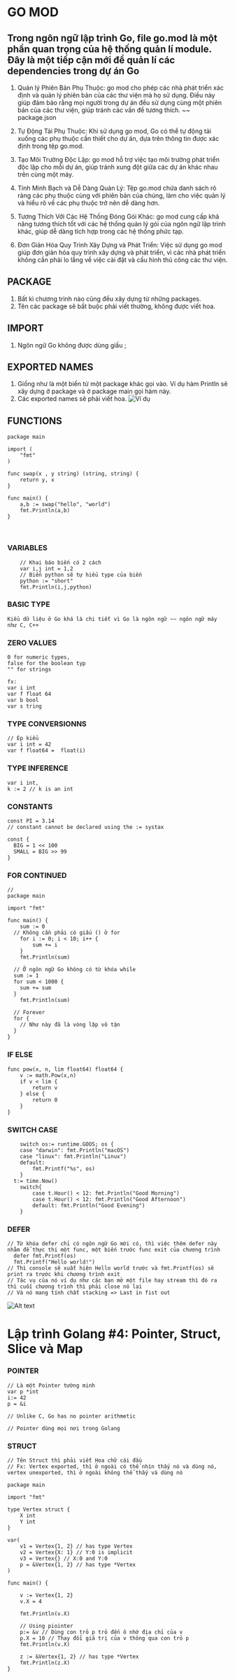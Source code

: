 # GO MOD

## Trong ngôn ngữ lập trình Go, file go.mod là một phần quan trọng của hệ thống quản lí module. Đây là một tiếp cận mới để quản lí các dependencies trong dự án Go

1. Quản lý Phiên Bản Phụ Thuộc: go mod cho phép các nhà phát triển xác định và quản lý phiên bản của các thư viện mà họ sử dụng. Điều này giúp đảm bảo rằng mọi người trong dự án đều sử dụng cùng một phiên bản của các thư viện, giúp tránh các vấn đề tương thích. ~~ package.json </br>

2. Tự Động Tải Phụ Thuộc: Khi sử dụng go mod, Go có thể tự động tải xuống các phụ thuộc cần thiết cho dự án, dựa trên thông tin được xác định trong tệp go.mod. </br>

3. Tạo Môi Trường Độc Lập: go mod hỗ trợ việc tạo môi trường phát triển độc lập cho mỗi dự án, giúp tránh xung đột giữa các dự án khác nhau trên cùng một máy. </br>

4. Tính Minh Bạch và Dễ Dàng Quản Lý: Tệp go.mod chứa danh sách rõ ràng các phụ thuộc cùng với phiên bản của chúng, làm cho việc quản lý và hiểu rõ về các phụ thuộc trở nên dễ dàng hơn. </br>

5. Tương Thích Với Các Hệ Thống Đóng Gói Khác: go mod cung cấp khả năng tương thích tốt với các hệ thống quản lý gói của ngôn ngữ lập trình khác, giúp dễ dàng tích hợp trong các hệ thống phức tạp. </br>

6. Đơn Giản Hóa Quy Trình Xây Dựng và Phát Triển: Việc sử dụng go mod giúp đơn giản hóa quy trình xây dựng và phát triển, vì các nhà phát triển không cần phải lo lắng về việc cài đặt và cấu hình thủ công các thư viện. </br>

## PACKAGE

1. Bất kì chương trình nào cũng đều xây dựng từ những packages. </br>
2. Tên các package sẽ bất buộc phải viết thường, không được viết hoa.

## IMPORT

1. Ngôn ngữ Go không được dùng giấu ;

## EXPORTED NAMES

1. Giống như là một biến từ một package khác gọi vào. Ví dụ hàm Println sẽ xây dựng ở package và ở package main gọi hàm này. </br>
2. Các exported names sẽ phải viết hoa.
   ![Ví dụ](image-1.png)
   </br>

## FUNCTIONS

```
package main

import (
	"fmt"
)

func swap(x , y string) (string, string) {
	return y, x
}

func main() {
	a,b := swap("hello", "world")
	fmt.Println(a,b)
}
```

</br>

### VARIABLES

```
	// Khai báo biến có 2 cách
	var i,j int = 1,2
	// Biến python sẽ tự hiểu type của biến
	python := "short"
	fmt.Println(i,j,python)
```

### BASIC TYPE

```
Kiểu dữ liệu ở Go khá là chi tiết vì Go là ngôn ngữ ~~ ngôn ngữ máy như C, C++
```

### ZERO VALUES

```
0 for numeric types,
false for the boolean typ
"" for strings

fx:
var i int
var f float 64
var b bool
var s tring
```

### TYPE CONVERSIONNS

```
// Ép kiểu
var i int = 42
var f float64 =  float(i)
```

### TYPE INFERENCE

```
var i int,
k := 2 // k is an int
```

### CONSTANTS

```
const PI = 3.14
// constant cannot be declared using the := systax

const {
  BIG = 1 << 100
  SMALL = BIG >> 99
}
```

### FOR CONTINUED

```
//
package main

import "fmt"

func main() {
	sum := 0
  // Không cần phải có giấu () ở for
	for i := 0; i < 10; i++ {
		sum += i
	}
	fmt.Println(sum)

  // Ở ngôn ngữ Go không có từ khóa while
  sum := 1
  for sum < 1000 {
    sum += sum
  }
	fmt.Println(sum)

  // Forever
  for {
    // Như này đã là vòng lặp vô tận
  }
}
```

### IF ELSE

```
func pow(x, n, lim float64) float64 {
	v := math.Pow(x,n)
	if v < lim {
		return v
	} else {
		return 0
	}
}
```

### SWITCH CASE

```
	switch os:= runtime.GOOS; os {
	case "darwin": fmt.Println("macOS")
	case "linux": fmt.Println("Linux")
	default:
		fmt.Printf("%s", os)
	}
  t:= time.Now()
	switch{
		case t.Hour() < 12: fmt.Println("Good Morning")
		case t.Hour() < 12: fmt.Println("Good Afternoon")
		default: fmt.Println("Good Evening")
	}
```

### DEFER

```
// Từ khóa defer chỉ có ngôn ngữ Go mới có, thì việc thêm defer này nhằm để thực thi một func, một biến trước func exit của chương trình
  defer fmt.Printf(os)
  fmt.Printf("Hello world!")
// Thì console sẽ xuất hiện Hello world trước và fmt.Printf(os) sẽ print ra trước khi chương trình exit
// Tác vụ của nó ví dụ như các bạn mở một file hay stream thì đó ra thì cuối chương trình thì phải close nó lại
// Và nó mang tính chất stacking => Last in fist out
```

![Alt text](image-5.png)
</br>

# Lập trình Golang #4: Pointer, Struct, Slice và Map

### POINTER

```
// Là một Pointer tường minh
var p *int
i:= 42
p = &i

// Unlike C, Go has no pointer arithmetic

// Pointer dùng mọi nơi trong Golang

```

### STRUCT

```
// Tên Struct thì phải viết Hoa chữ cái đầu
// Fx: Vertex exported, thì ở ngoài có thể nhìn thấy nó và dùng nó,  vertex unexported, thì ở ngoài không thể thấy và dùng nó

package main

import "fmt"

type Vertex struct {
	X int
	Y int
}

var(
	v1 = Vertex{1, 2} // has type Vertex
	v2 = Vertex{X: 1} // Y:0 is implicit
	v3 = Vertex{} // X:0 and Y:0
	p = &Vertex{1, 2} // has type *Vertex
)

func main() {

	v := Vertex{1, 2}
	v.X = 4

	fmt.Println(v.X)

	// Using piointer
	p:= &v // Dùng con trỏ p trỏ đến ô nhớ địa chỉ của v
	p.X = 10 // Thay đổi giá trị của v thông qua con trỏ p
	fmt.Println(v.X)

	z := &Vertex{1, 2} // has type *Vertex
	fmt.Println(z.X)
}
```
